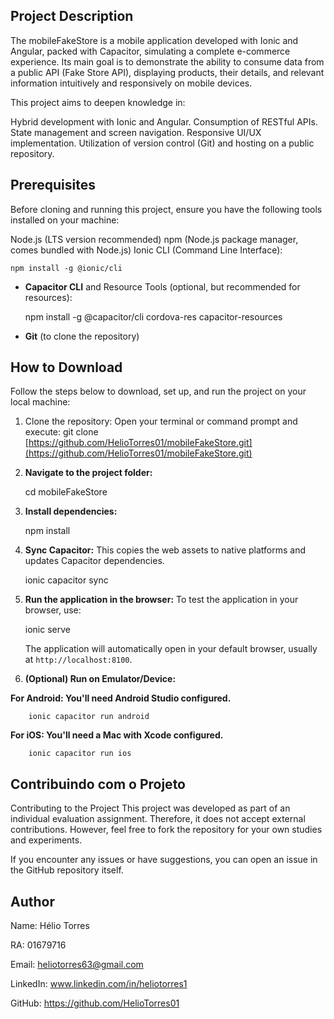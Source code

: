 ## Project Description
The mobileFakeStore is a mobile application developed with Ionic and Angular, packed with Capacitor, simulating a complete e-commerce experience. Its main goal is to demonstrate the ability to consume data from a public API (Fake Store API), displaying products, their details, and relevant information intuitively and responsively on mobile devices.

This project aims to deepen knowledge in:

Hybrid development with Ionic and Angular.
Consumption of RESTful APIs.
State management and screen navigation.
Responsive UI/UX implementation.
Utilization of version control (Git) and hosting on a public repository.

## Prerequisites
Before cloning and running this project, ensure you have the following tools installed on your machine:

Node.js (LTS version recommended)
npm (Node.js package manager, comes bundled with Node.js)
Ionic CLI (Command Line Interface):
   
    npm install -g @ionic/cli

* **Capacitor CLI** and Resource Tools (optional, but recommended for resources):
    
    npm install -g @capacitor/cli cordova-res capacitor-resources
    
* **Git** (to clone the repository)

## How to Download
Follow the steps below to download, set up, and run the project on your local machine:

1. Clone the repository:
Open your terminal or command prompt and execute:
    git clone [https://github.com/HelioTorres01/mobileFakeStore.git](https://github.com/HelioTorres01/mobileFakeStore.git)
    

2.  **Navigate to the project folder:**
  
    cd mobileFakeStore
  

3.  **Install dependencies:**
   
    npm install
    

4.  **Sync Capacitor:**
    This copies the web assets to native platforms and updates Capacitor dependencies.

    ionic capacitor sync
    

5.  **Run the application in the browser:**
To test the application in your browser, use:
   
    ionic serve
   
    The application will automatically open in your default browser, usually at `http://localhost:8100`.

6.  **(Optional) Run on Emulator/Device:**

**For Android: You'll need Android Studio configured.**
       
        ionic capacitor run android
        
**For iOS: You'll need a Mac with Xcode configured.**
        
        ionic capacitor run ios
        

## Contribuindo com o Projeto

Contributing to the Project
This project was developed as part of an individual evaluation assignment. Therefore, it does not accept external contributions. However, feel free to fork the repository for your own studies and experiments.

If you encounter any issues or have suggestions, you can open an issue in the GitHub repository itself.

## Author

Name: Hélio Torres

RA: 01679716

Email: heliotorres63@gmail.com

LinkedIn: www.linkedin.com/in/heliotorres1

GitHub: https://github.com/HelioTorres01
    
